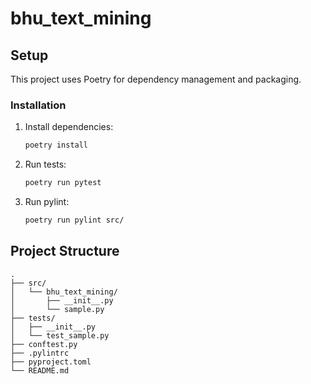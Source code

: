 # bhu_text_mining

## Setup
This project uses Poetry for dependency management and packaging.

### Installation
1. Install dependencies:
   ```bash
   poetry install
   ```

2. Run tests:
   ```bash
   poetry run pytest
   ```

3. Run pylint:
   ```bash
   poetry run pylint src/
   ```

## Project Structure
```
.
├── src/
│   └── bhu_text_mining/
│       ├── __init__.py
│       └── sample.py
├── tests/
│   ├── __init__.py
│   └── test_sample.py
├── conftest.py
├── .pylintrc
├── pyproject.toml
└── README.md
```
